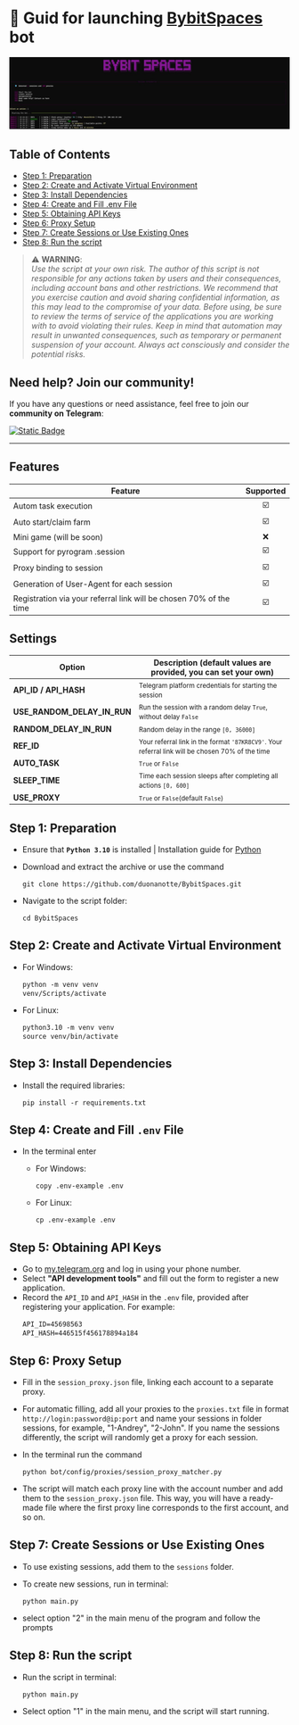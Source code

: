 # 🤖 Guid for launching [BybitSpaces](https://t.me/bybit_spaces_bot/SpaceS?startapp=invite_87KR8CV9_iann1313) bot

![img1](./images/bybit.jpg)

## Table of Contents

- [Step 1: Preparation](#step-1-preparation)
- [Step 2: Create and Activate Virtual Environment](#step-2-create-and-activate-virtual-environment)
- [Step 3: Install Dependencies](#step-3-install-dependencies)
- [Step 4: Create and Fill .env File](#step-4-create-and-fill-env-file)
- [Step 5: Obtaining API Keys](#step-5-obtaining-api-keys)
- [Step 6: Proxy Setup](#step-6-proxy-setup)
- [Step 7: Create Sessions or Use Existing Ones](#step-7-create-sessions-or-use-existing-ones)
- [Step 8: Run the script](#step-8-run-the-script)
  

> ⚠️ **WARNING**:  
> _Use the script at your own risk. The author of this script is not responsible for any actions taken by users and their consequences, including account bans and other restrictions. We recommend that you exercise caution and avoid sharing confidential information, as this may lead to the compromise of your data. Before using, be sure to review the terms of service of the applications you are working with to avoid violating their rules. Keep in mind that automation may result in unwanted consequences, such as temporary or permanent suspension of your account. Always act consciously and consider the potential risks._


## Need help? Join our community!
If you have any questions or need assistance, feel free to join our **community on Telegram**:

[![Static Badge](https://img.shields.io/badge/Telegram-Channel-Link?style=for-the-badge&logo=Telegram&logoColor=white&logoSize=auto&color=blue)](https://t.me/web3community_ru)

---

## Features

| Feature                                                            | Supported | 
|--------------------------------------------------------------------|-----------|
| Autom task execution                                               | <div align="center"> ☑️ </div> |
| Auto start/claim farm                                              | <div align="center"> ☑️ </div> |
| Mini game (will be soon)                                           | <div align="center"> ❌ </div> |
| Support for pyrogram .session                                      | <div align="center"> ☑️ </div> |
| Proxy binding to session                                           | <div align="center"> ☑️ </div> |
| Generation of User-Agent for each session                          | <div align="center"> ☑️ </div> |
| Registration via your referral link will be chosen 70% of the time | <div align="center"> ☑️ </div> |

## Settings

| Option                      | Description (default values are provided, you can set your own)                  |
|-----------------------------|----------------------------------------------------------------------------------|
| **API_ID / API_HASH**       | <small>Telegram platform credentials for starting the session</small>            |
| **USE_RANDOM_DELAY_IN_RUN** | <small>Run the session with a random delay `True`, without delay `False`</small> |
| **RANDOM_DELAY_IN_RUN**     | <small>Random delay in the range `[0, 36000]`</small>                            | |
| **REF_ID**                  | <small>Your referral link in the format `'87KR8CV9'`. Your referral link will be chosen 70% of the time</small>                   |
| **AUTO_TASK**               | <small>`True` or `False`</small>                                                 |
| **SLEEP_TIME**              | <small>Time each session sleeps after completing all actions `[0, 600]`</small>  |
| **USE_PROXY**               | <small>`True` or `False`(default `False`)</small>                                |


## Step 1: Preparation

   * Ensure that **`Python 3.10`** is installed | Installation guide for [Python](https://www.python.org/downloads/)
   * Download and extract the archive or use the command
     
     ```
     git clone https://github.com/duonanotte/BybitSpaces.git
     ```
   * Navigate to the script folder:

      ```
      cd BybitSpaces
      ```
## Step 2: Create and Activate Virtual Environment

* For Windows:
  
     ```
  python -m venv venv
  venv/Scripts/activate
     ```
* For Linux:
    ```
  python3.10 -m venv venv
  source venv/bin/activate
    ```

## Step 3: Install Dependencies

* Install the required libraries:

   ```
   pip install -r requirements.txt
   ```

## Step 4: Create and Fill `.env` File

* In the terminal enter
  
  * For Windows:
     ```
    copy .env-example .env
     ```
  * For Linux:
     ```
    cp .env-example .env
     ```
  
## Step 5: Obtaining API Keys
* Go to [my.telegram.org](https://my.telegram.org) and log in using your phone number.
* Select **"API development tools"** and fill out the form to register a new application.
* Record the `API_ID` and `API_HASH` in the `.env` file, provided after registering your application. For example:
  ```
  API_ID=45698563
  API_HASH=446515f456178894a184
  ```

## Step 6: Proxy Setup

* Fill in the `session_proxy.json` file, linking each account to a separate proxy.
* For automatic filling, add all your proxies to the `proxies.txt` file in format `http://login:password@ip:port` and name your sessions in folder sessions, for example, "1-Andrey", "2-John". If you name the sessions differently, the script will randomly get a proxy for each session.
* In the terminal run the command
  
  ```
  python bot/config/proxies/session_proxy_matcher.py

  ```
* The script will match each proxy line with the account number and add them to the `session_proxy.json` file. This way, you will have a ready-made file where the first proxy line corresponds to the first account, and so on.

## Step 7: Create Sessions or Use Existing Ones

   * To use existing sessions, add them to the `sessions` folder.
   * To create new sessions, run in terminal:
     
     ```
     python main.py

     ```
   * select option "2" in the main menu of the program and follow the prompts 

## Step 8: Run the script

   * Run the script in terminal:
     
     ```
     python main.py

     ```
   * Select option "1" in the main menu, and the script will start running.

